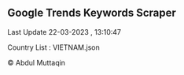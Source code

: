 

## Google Trends Keywords Scraper 
 
Last Update 22-03-2023 , 13:10:47

Country List :
VIETNAM.json



© Abdul Muttaqin 
